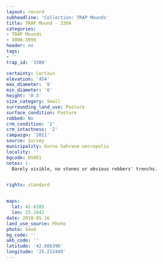 ```yaml
---
layout: record
subheadline: 'Collection: TRAP Mounds'
title: TRAP Mound - 3309
categories:
- TRAP Mounds
- 3000-3999
header: no
tags:
- ''
trap_id: '3309'

certainty: Certain
elevation: '454'
max_diameter: '8'
min_diameter: '6'
height: '0.3'
size_category: Small
surrounding_land_use: Pasture
surface_condition: Pasture
robbed: No
crm_condition: '2'
crm_intactness: '2'
campaign: '2011'
source: Survey
municipality: Gorno Sahrane necropolis
locality: ''
bgcode: DS001
notes: |-
  Barely visible, no stones or obvious robbers' trenchs.


rights: standard


maps:
  lat: 42.6285
  lon: 25.2442
date: 2018-05-16
land_use_source: Photo
photo: Good
bg_code: ''
akb_code: ''
latitude: '42.666396'
longitude: '25.212449'
---
```

